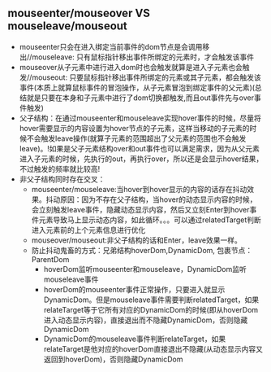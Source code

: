 ## mouseenter/mouseover VS mouseleave/mouseout

* mouseenter只会在进入绑定当前事件的dom节点是会调用移出//mouseleave: 只有鼠标指针移出事件所绑定的元素时，才会触发该事件
* mouseover从子元素中进行进入dom时也会触发就算是进入子元素也会触发//mouseout: 只要鼠标指针移出事件所绑定的元素或其子元素，都会触发该事件(本质上就算鼠标事件的冒泡操作，从子元素冒泡到绑定事件的父元素)(总结就是只要在本身和子元素中进行了dom切换都触发,而且out事件先与over事件触发)
* 父子结构：在通过mouseenter和mouseleave实现hover事件的时候，尽量将hover需要显示的内容设置为hover节点的子元素，这样当移动的子元素的时候不会触发leave操作(就算子元素的范围超出了父元素的范围也不会触发leave)。!如果是父子元素结构over和out事件也可以满足需求，因为从父元素进入子元素的时候，先执行的out，再执行over，所以还是会显示hover结果，不过触发的频率就比较高!
* 非父子结构同时存在交叉：
   * mouseenter/mouseleave:当hover到hover显示的内容的话存在抖动效果。抖动原因：因为不存在父子结构，当hover的动态显示内容的时候，会立刻触发leave事件，隐藏动态显示内容，然后又立刻Enter到hover事件元素导致马上显示动态内容，如此循环。。。可以通过relatedTarget判断进入元素前的上个元素信息进行优化
   * mouseover/mouseout:非父子结构的话和Enter，leave效果一样。
   * 防止抖动鬼畜的方式：兄弟结构hoverDom,DynamicDom, 包裹节点：ParentDom 
       * hoverDom监听mouseenter和mouseleave，DynamicDom监听mouseleave事件
       * hoverDom的mouseenter事件正常操作，只要进入就显示DynamicDom。但是mouseleave事件需要判断relatedTarget，如果relateTarget等于它所有对应的DynamicDom的时候(即从hoverDom进入动态显示内容)，直接退出而不隐藏DynamicDom，否则隐藏DynamicDom
       * DynamicDom的mouseleave事件判断relateTarget，如果relateTarget是他对应的hoverDom直接退出不隐藏(从动态显示内容又返回到hoverDom)，否则隐藏DynamicDom